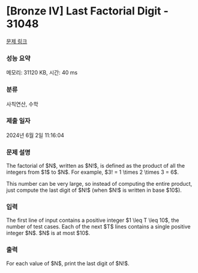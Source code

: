 # [Bronze IV] Last Factorial Digit - 31048 

[문제 링크](https://www.acmicpc.net/problem/31048) 

### 성능 요약

메모리: 31120 KB, 시간: 40 ms

### 분류

사칙연산, 수학

### 제출 일자

2024년 6월 2일 11:16:04

### 문제 설명

<p>The factorial of $N$, written as $N!$, is defined as the product of all the integers from $1$ to $N$. For example, $3! = 1 \times 2 \times 3 = 6$.</p>

<p>This number can be very large, so instead of computing the entire product, just compute the last digit of $N!$ (when $N!$ is written in base $10$).</p>

### 입력 

 <p>The first line of input contains a positive integer $1 \leq T \leq 10$, the number of test cases. Each of the next $T$ lines contains a single positive integer $N$. $N$ is at most $10$.</p>

### 출력 

 <p>For each value of $N$, print the last digit of $N!$.</p>

